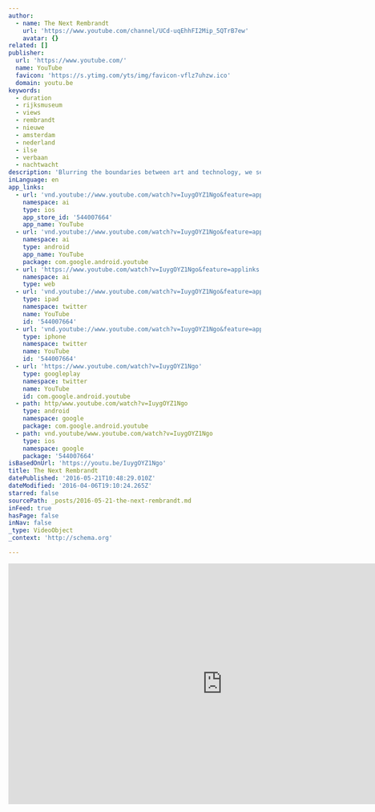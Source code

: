 ```yaml
---
author:
  - name: The Next Rembrandt
    url: 'https://www.youtube.com/channel/UCd-uqEhhFI2Mip_5QTrB7ew'
    avatar: {}
related: []
publisher:
  url: 'https://www.youtube.com/'
  name: YouTube
  favicon: 'https://s.ytimg.com/yts/img/favicon-vflz7uhzw.ico'
  domain: youtu.be
keywords:
  - duration
  - rijksmuseum
  - views
  - rembrandt
  - nieuwe
  - amsterdam
  - nederland
  - ilse
  - verbaan
  - nachtwacht
description: 'Blurring the boundaries between art and technology, we set out on a challenge to see if the great Master can be brought back to life to create a new painting https://www.nextrembrandt.com The Next Rembrandt is a collaboration between: ING / Microsoft / TU Delft / Mauritshuis / Rembrandthuis'
inLanguage: en
app_links:
  - url: 'vnd.youtube://www.youtube.com/watch?v=IuygOYZ1Ngo&feature=applinks'
    namespace: ai
    type: ios
    app_store_id: '544007664'
    app_name: YouTube
  - url: 'vnd.youtube://www.youtube.com/watch?v=IuygOYZ1Ngo&feature=applinks'
    namespace: ai
    type: android
    app_name: YouTube
    package: com.google.android.youtube
  - url: 'https://www.youtube.com/watch?v=IuygOYZ1Ngo&feature=applinks'
    namespace: ai
    type: web
  - url: 'vnd.youtube://www.youtube.com/watch?v=IuygOYZ1Ngo&feature=applinks'
    type: ipad
    namespace: twitter
    name: YouTube
    id: '544007664'
  - url: 'vnd.youtube://www.youtube.com/watch?v=IuygOYZ1Ngo&feature=applinks'
    type: iphone
    namespace: twitter
    name: YouTube
    id: '544007664'
  - url: 'https://www.youtube.com/watch?v=IuygOYZ1Ngo'
    type: googleplay
    namespace: twitter
    name: YouTube
    id: com.google.android.youtube
  - path: http/www.youtube.com/watch?v=IuygOYZ1Ngo
    type: android
    namespace: google
    package: com.google.android.youtube
  - path: vnd.youtube/www.youtube.com/watch?v=IuygOYZ1Ngo
    type: ios
    namespace: google
    package: '544007664'
isBasedOnUrl: 'https://youtu.be/IuygOYZ1Ngo'
title: The Next Rembrandt
datePublished: '2016-05-21T10:48:29.010Z'
dateModified: '2016-04-06T19:10:24.265Z'
starred: false
sourcePath: _posts/2016-05-21-the-next-rembrandt.md
inFeed: true
hasPage: false
inNav: false
_type: VideoObject
_context: 'http://schema.org'

---
```

<iframe src="https://cdn.embedly.com/widgets/media.html?src=https%3A%2F%2Fwww.youtube.com%2Fembed%2FIuygOYZ1Ngo%3Ffeature%3Doembed&amp;url=https%3A%2F%2Fwww.youtube.com%2Fwatch%3Fv%3DIuygOYZ1Ngo%26feature%3Dyoutu.be&amp;image=https%3A%2F%2Fi.ytimg.com%2Fvi%2FIuygOYZ1Ngo%2Fhqdefault.jpg&amp;key=b7d04c9b404c499eba89ee7072e1c4f7&amp;type=text%2Fhtml&amp;schema=youtube" width="854" height="480" scrolling="no" frameborder="0" allowfullscreen="allowfullscreen" style=""></iframe>